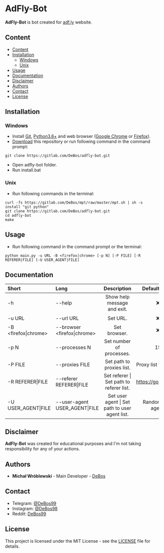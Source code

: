 # AdFly-Bot

**AdFly-Bot** is bot created for [adf.ly](https://adf.ly) website.

## Content

- [Content](#content)
- [Installation](#installation)
  - [Windows](#windows)
  - [Unix](#unix)
- [Usage](#usage)
- [Documentation](#documentation)
- [Disclaimer](#disclaimer)
- [Authors](#authors)
- [Contact](#contact)
- [License](#license)

## Installation

### Windows

* Install [Git](https://git-scm.com/download/win), [Python3.6+](https://www.python.org/downloads) and web browser ([Google Chrome](https://www.google.com/chrome) or [Firefox](https://www.mozilla.org/firefox/new)).
* [Download](https://github.com/DeBos99/adfly-bot/archive/master.zip) this repository or run following command in the command prompt:
```
git clone https://gitlab.com/DeBos/adfly-bot.git
```
* Open adfly-bot folder.
* Run install.bat

### Unix

* Run following commands in the terminal:
```
curl -fs https://gitlab.com/DeBos/mpt/raw/master/mpt.sh | sh -s install "git python"
git clone https://gitlab.com/DeBos/adfly-bot.git
cd adfly-bot
make
```

## Usage

* Run following command in the command prompt or the terminal:
```
python main.py -u URL -B <firefox|chrome> [-p N] [-P FILE] [-R REFERER|FILE] [-U USER_AGENT|FILE]
```

## Documentation

| Short                | Long                          | Description                                    | Default value        | Required           |
| :------------------- | :---------------------------- | :--------------------------------------------: | :------------------: | :----------------: |
| -h                   | --help                        | Show help message and exit.                    | :x:                  | :x:                |
| -u URL               | --url URL                     | Set URL.                                       | :x:                  | :heavy_check_mark: |
| -B <firefox\|chrome> | --browser <firefox\|chrome>   | Set browser.                                   | :x:                  | :heavy_check_mark: |
| -p N                 | --processes N                 | Set number of processes.                       | 15                   | :x:                |
| -P FILE              | --proxies FILE                | Set path to proxies list.                      | Proxy list from API. | :x:                |
| -R REFERER\|FILE     | --referer REFERER\|FILE       | Set referer \| Set path to referer list.       | https://google.com   | :x:                |
| -U USER_AGENT\|FILE  | --user-agent USER_AGENT\|FILE | Set user agent \| Set path to user agent list. | Random user agent.   | :x:                |

## Disclaimer

**AdFly-Bot** was created for educational purposes and I'm not taking responsibility for any of your actions.

## Authors

* **Michał Wróblewski** - Main Developer - [DeBos](https://gitlab.com/DeBos)

## Contact

* Telegram: [@DeBos99](https://t.me/DeBos99)
* Instagram: [@DeBos98](https://www.instagram.com/DeBos98)
* Reddit: [DeBos99](https://www.reddit.com/user/DeBos99)

## License

This project is licensed under the MIT License - see the [LICENSE](LICENSE) file for details.
